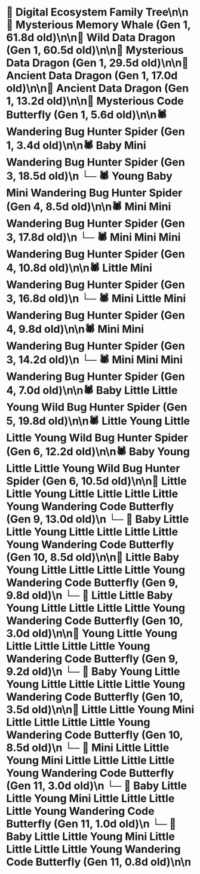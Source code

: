 # 🌳 Digital Ecosystem Family Tree\n\n🐋 Mysterious Memory Whale (Gen 1, 61.8d old)\n\n🐉 Wild Data Dragon (Gen 1, 60.5d old)\n\n🐉 Mysterious Data Dragon (Gen 1, 29.5d old)\n\n🐉 Ancient Data Dragon (Gen 1, 17.0d old)\n\n🐉 Ancient Data Dragon (Gen 1, 13.2d old)\n\n🦋 Mysterious Code Butterfly (Gen 1, 5.6d old)\n\n🕷️ Wandering Bug Hunter Spider (Gen 1, 3.4d old)\n\n🕷️ Baby Mini Wandering Bug Hunter Spider (Gen 3, 18.5d old)\n  └─ 🕷️ Young Baby Mini Wandering Bug Hunter Spider (Gen 4, 8.5d old)\n\n🕷️ Mini Mini Wandering Bug Hunter Spider (Gen 3, 17.8d old)\n  └─ 🕷️ Mini Mini Mini Wandering Bug Hunter Spider (Gen 4, 10.8d old)\n\n🕷️ Little Mini Wandering Bug Hunter Spider (Gen 3, 16.8d old)\n  └─ 🕷️ Mini Little Mini Wandering Bug Hunter Spider (Gen 4, 9.8d old)\n\n🕷️ Mini Mini Wandering Bug Hunter Spider (Gen 3, 14.2d old)\n  └─ 🕷️ Mini Mini Mini Wandering Bug Hunter Spider (Gen 4, 7.0d old)\n\n🕷️ Baby Little Little Young Wild Bug Hunter Spider (Gen 5, 19.8d old)\n\n🕷️ Little Young Little Little Young Wild Bug Hunter Spider (Gen 6, 12.2d old)\n\n🕷️ Baby Young Little Little Young Wild Bug Hunter Spider (Gen 6, 10.5d old)\n\n🦋 Little Little Young Little Little Little Little Young Wandering Code Butterfly (Gen 9, 13.0d old)\n  └─ 🦋 Baby Little Little Young Little Little Little Little Young Wandering Code Butterfly (Gen 10, 8.5d old)\n\n🦋 Little Baby Young Little Little Little Little Young Wandering Code Butterfly (Gen 9, 9.8d old)\n  └─ 🦋 Little Little Baby Young Little Little Little Little Young Wandering Code Butterfly (Gen 10, 3.0d old)\n\n🦋 Young Little Young Little Little Little Little Young Wandering Code Butterfly (Gen 9, 9.2d old)\n  └─ 🦋 Baby Young Little Young Little Little Little Little Young Wandering Code Butterfly (Gen 10, 3.5d old)\n\n🦋 Little Little Young Mini Little Little Little Little Young Wandering Code Butterfly (Gen 10, 8.5d old)\n  └─ 🦋 Mini Little Little Young Mini Little Little Little Little Young Wandering Code Butterfly (Gen 11, 3.0d old)\n  └─ 🦋 Baby Little Little Young Mini Little Little Little Little Young Wandering Code Butterfly (Gen 11, 1.0d old)\n  └─ 🦋 Baby Little Little Young Mini Little Little Little Little Young Wandering Code Butterfly (Gen 11, 0.8d old)\n\n